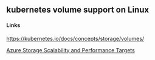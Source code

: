 ## kubernetes volume support on Linux

#### Links
https://kubernetes.io/docs/concepts/storage/volumes/

[Azure Storage Scalability and Performance Targets](https://docs.microsoft.com/en-us/azure/storage/common/storage-scalability-targets#azure-files-scale-targets)

